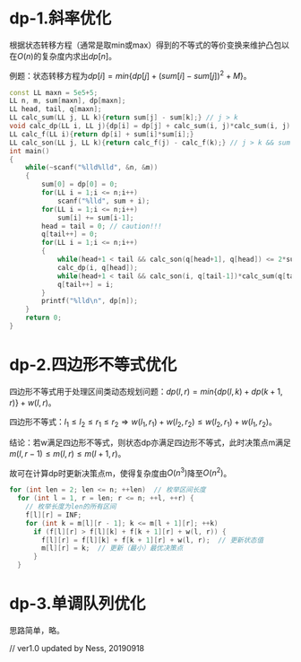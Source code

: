 # dp-1.斜率优化

根据状态转移方程（通常是取min或max）得到的不等式的等价变换来维护凸包以在$O(n)$的复杂度内求出$dp[n]$。

例题：状态转移方程为$dp[i] = min \{ dp[j] + (sum[i] - sum[j])^2 + M \}$。

~~~cpp
const LL maxn = 5e5+5;
LL n, m, sum[maxn], dp[maxn];
LL head, tail, q[maxn];
LL calc_sum(LL j, LL k){return sum[j] - sum[k];} // j > k
void calc_dp(LL i, LL j){dp[i] = dp[j] + calc_sum(i, j)*calc_sum(i, j) + m;} // j < i
LL calc_f(LL i){return dp[i] + sum[i]*sum[i];}
LL calc_son(LL j, LL k){return calc_f(j) - calc_f(k);} // j > k && sum is mom
int main()
{
	while(~scanf("%lld%lld", &n, &m))
	{
		sum[0] = dp[0] = 0;
		for(LL i = 1;i <= n;i++)
			scanf("%lld", sum + i);
		for(LL i = 1;i <= n;i++)
			sum[i] += sum[i-1];
		head = tail = 0; // caution!!!
		q[tail++] = 0;
		for(LL i = 1;i <= n;i++)
		{
			while(head+1 < tail && calc_son(q[head+1], q[head]) <= 2*sum[i]*calc_sum(q[head+1], q[head])) head++;
			calc_dp(i, q[head]);
			while(head+1 < tail && calc_son(i, q[tail-1])*calc_sum(q[tail-1], q[tail-2]) <= calc_son(q[tail-1], q[tail-2])*calc_sum(i, q[tail-1])) tail--;
			q[tail++] = i;
		}
		printf("%lld\n", dp[n]);
	}
	return 0;
}
~~~

# dp-2.四边形不等式优化

四边形不等式用于处理区间类动态规划问题：$dp(l, r) = min\{dp(l, k) + dp(k+1, r)\} + w(l, r)$。

四边形不等式：$l_1 \leq l_2 \leq r_1 \leq r_2 \Rightarrow w(l_1, r_1) + w(l_2, r_2) \leq w(l_2, r_1) + w(l_1, r_2)$。

结论：若w满足四边形不等式，则状态dp亦满足四边形不等式，此时决策点m满足$m(l, r-1) \leq m(l, r) \leq m(l+1, r)$。

故可在计算dp时更新决策点m，使得复杂度由$O(n^3)$降至$O(n^2)$。

~~~cpp
for (int len = 2; len <= n; ++len)  // 枚举区间长度
  for (int l = 1, r = len; r <= n; ++l, ++r) {
    // 枚举长度为len的所有区间
    f[l][r] = INF;
    for (int k = m[l][r - 1]; k <= m[l + 1][r]; ++k)
      if (f[l][r] > f[l][k] + f[k + 1][r] + w(l, r)) {
        f[l][r] = f[l][k] + f[k + 1][r] + w(l, r);  // 更新状态值
        m[l][r] = k;  // 更新（最小）最优决策点
      }
  }
~~~

# dp-3.单调队列优化

思路简单，略。





// ver1.0 updated by Ness, 20190918